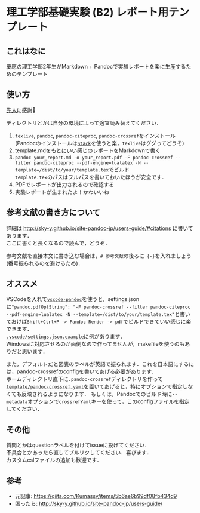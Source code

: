 # 理工学部基礎実験 (B2) レポート用テンプレート

## これはなに

慶應の理工学部2年生がMarkdown + Pandocで実験レポートを楽に生産するためのテンプレート

## 使い方

[先人](https://gist.github.com/Kumassy/cbecb2a34f68cfd0a6be24426f9c7aa4)に感謝:pray:

ディレクトリとかは自分の環境によって適宜読み替えてください．

1. `texlive`, `pandoc`, `pandoc-citeproc`, `pandoc-crossref`をインストール \
   (Pandocのインストールは[`Stack`](https://docs.haskellstack.org/en/stable/README/)を使うと楽，`texlive`はググってどうぞ)
2. template.mdをもとにいい感じのレポートをMarkdownで書く
3. `pandoc your_report.md -o your_report.pdf -F pandoc-crossref --filter pandoc-citeproc --pdf-engine=lualatex -N --template=/dist/to/your/template.tex`でビルド \
   `template.tex`のパスはフルパスを書いておいたほうが安全です．
4. PDFでレポートが出力されるので確認する
5. 実験レポートが生まれたよ！かわいいね

## 参考文献の書き方について

詳細は http://sky-y.github.io/site-pandoc-jp/users-guide/#citations に書いてあります．\
ここに書くと長くなるので読んで，どうぞ． 

参考文献を直接本文に書き込む場合は，`# 参考文献`の後ろに` {-}`を入れましょう (番号振られるのを避けるため)．

## オススメ

VSCodeを入れて[`vscode-pandoc`](https://marketplace.visualstudio.com/items?itemName=DougFinke.vscode-pandoc)を使うと，settings.jsonに`"pandoc.pdfOptString": "-F pandoc-crossref --filter pandoc-citeproc --pdf-engine=lualatex -N --template=/dist/to/your/template.tex"`と書いておけば`Shift+Ctrl+P -> Pandoc Render -> pdf`でビルドできていい感じに楽できます．\
[`.vscode/settings.json.example`](.vscode/settings.json.example)に例があります．\
Windowsに対応させるのが面倒なので作ってませんが，makefileを使うのもありだと思います．

また，デフォルトだと図表のラベルが英語で振られます．これを日本語にするには，pandoc-crossrefのconfigを書いてあげる必要があります．\
ホームディレクトリ直下に`.pandoc-crossref`ディレクトリを作って[`template/pandoc-crossref.yaml`](template/pandoc-crossref.yaml)を置いてあげると，特にオプションで指定しなくても反映されるようになります．
もしくは，Pandocでのビルド時に`--metadata`オプションで`crossrefYaml`キーを使って，このconfigファイルを指定してください．

## その他

質問とかはquestionラベルを付けてissueに投げてください．\
不具合とかあったら直してプルリクしてください．喜びます．\
カスタムcslファイルの追加も歓迎です．

## 参考

- 元記事: https://qiita.com/Kumassy/items/5b6ae6b99df08fb434d9
- 困ったら: http://sky-y.github.io/site-pandoc-jp/users-guide/